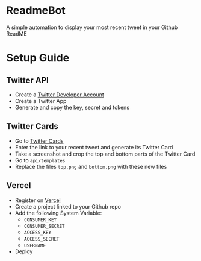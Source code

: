 # ReadmeBot
A simple automation to display your most recent tweet in your Github ReadME

# Setup Guide

## Twitter API

* Create a [Twitter Developer Account](https://developer.twitter.com/en/apply-for-access)
* Create a Twitter App
* Generate and copy the key, secret and tokens

## Twitter Cards

* Go to [Twitter Cards](https://publish.twitter.com/#)
* Enter the link to your recent tweet and generate its Twitter Card
* Take a screenshot and crop the top and bottom parts of the Twitter Card
* Go to `api/templates`
* Replace the files `top.png` and `bottom.png` with these new files

## Vercel

* Register on [Vercel](https://vercel.com/)
* Create a project linked to your Github repo
* Add the following System Variable:
  * `CONSUMER_KEY`
  * `CONSUMER_SECRET`
  * `ACCESS_KEY`
  * `ACCESS_SECRET`
  * `USERNAME`
* Deploy
